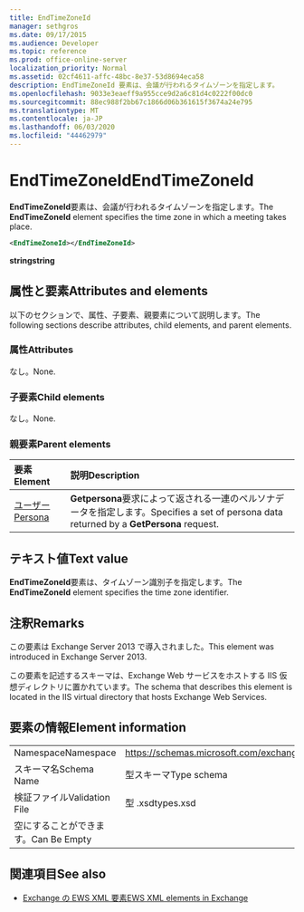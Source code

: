 ```yaml
---
title: EndTimeZoneId
manager: sethgros
ms.date: 09/17/2015
ms.audience: Developer
ms.topic: reference
ms.prod: office-online-server
localization_priority: Normal
ms.assetid: 02cf4611-affc-48bc-8e37-53d8694eca58
description: EndTimeZoneId 要素は、会議が行われるタイムゾーンを指定します。
ms.openlocfilehash: 9033e3eaeff9a955cce9d2a6c81d4c0222f00dc0
ms.sourcegitcommit: 88ec988f2bb67c1866d06b361615f3674a24e795
ms.translationtype: MT
ms.contentlocale: ja-JP
ms.lasthandoff: 06/03/2020
ms.locfileid: "44462979"
---
```

# <a name="endtimezoneid"></a><span data-ttu-id="52962-103">EndTimeZoneId</span><span class="sxs-lookup"><span data-stu-id="52962-103">EndTimeZoneId</span></span>

<span data-ttu-id="52962-104">**EndTimeZoneId**要素は、会議が行われるタイムゾーンを指定します。</span><span class="sxs-lookup"><span data-stu-id="52962-104">The **EndTimeZoneId** element specifies the time zone in which a meeting takes place.</span></span> 
  
```XML
<EndTimeZoneId></EndTimeZoneId>
```

 <span data-ttu-id="52962-105">**string**</span><span class="sxs-lookup"><span data-stu-id="52962-105">**string**</span></span>
## <a name="attributes-and-elements"></a><span data-ttu-id="52962-106">属性と要素</span><span class="sxs-lookup"><span data-stu-id="52962-106">Attributes and elements</span></span>

<span data-ttu-id="52962-107">以下のセクションで、属性、子要素、親要素について説明します。</span><span class="sxs-lookup"><span data-stu-id="52962-107">The following sections describe attributes, child elements, and parent elements.</span></span>
  
### <a name="attributes"></a><span data-ttu-id="52962-108">属性</span><span class="sxs-lookup"><span data-stu-id="52962-108">Attributes</span></span>

<span data-ttu-id="52962-109">なし。</span><span class="sxs-lookup"><span data-stu-id="52962-109">None.</span></span>
  
### <a name="child-elements"></a><span data-ttu-id="52962-110">子要素</span><span class="sxs-lookup"><span data-stu-id="52962-110">Child elements</span></span>

<span data-ttu-id="52962-111">なし。</span><span class="sxs-lookup"><span data-stu-id="52962-111">None.</span></span>
  
### <a name="parent-elements"></a><span data-ttu-id="52962-112">親要素</span><span class="sxs-lookup"><span data-stu-id="52962-112">Parent elements</span></span>

|<span data-ttu-id="52962-113">**要素**</span><span class="sxs-lookup"><span data-stu-id="52962-113">**Element**</span></span>|<span data-ttu-id="52962-114">**説明**</span><span class="sxs-lookup"><span data-stu-id="52962-114">**Description**</span></span>|
|:-----|:-----|
|[<span data-ttu-id="52962-115">ユーザー</span><span class="sxs-lookup"><span data-stu-id="52962-115">Persona</span></span>](persona.md) <br/> |<span data-ttu-id="52962-116">**Getpersona**要求によって返される一連のペルソナデータを指定します。</span><span class="sxs-lookup"><span data-stu-id="52962-116">Specifies a set of persona data returned by a **GetPersona** request.</span></span>  <br/> |
   
## <a name="text-value"></a><span data-ttu-id="52962-117">テキスト値</span><span class="sxs-lookup"><span data-stu-id="52962-117">Text value</span></span>

<span data-ttu-id="52962-118">**EndTimeZoneId**要素は、タイムゾーン識別子を指定します。</span><span class="sxs-lookup"><span data-stu-id="52962-118">The **EndTimeZoneId** element specifies the time zone identifier.</span></span> 
  
## <a name="remarks"></a><span data-ttu-id="52962-119">注釈</span><span class="sxs-lookup"><span data-stu-id="52962-119">Remarks</span></span>

<span data-ttu-id="52962-120">この要素は Exchange Server 2013 で導入されました。</span><span class="sxs-lookup"><span data-stu-id="52962-120">This element was introduced in Exchange Server 2013.</span></span>
  
<span data-ttu-id="52962-121">この要素を記述するスキーマは、Exchange Web サービスをホストする IIS 仮想ディレクトリに置かれています。</span><span class="sxs-lookup"><span data-stu-id="52962-121">The schema that describes this element is located in the IIS virtual directory that hosts Exchange Web Services.</span></span>
  
## <a name="element-information"></a><span data-ttu-id="52962-122">要素の情報</span><span class="sxs-lookup"><span data-stu-id="52962-122">Element information</span></span>

|||
|:-----|:-----|
|<span data-ttu-id="52962-123">Namespace</span><span class="sxs-lookup"><span data-stu-id="52962-123">Namespace</span></span>  <br/> |https://schemas.microsoft.com/exchange/services/2006/types  <br/> |
|<span data-ttu-id="52962-124">スキーマ名</span><span class="sxs-lookup"><span data-stu-id="52962-124">Schema Name</span></span>  <br/> |<span data-ttu-id="52962-125">型スキーマ</span><span class="sxs-lookup"><span data-stu-id="52962-125">Type schema</span></span>  <br/> |
|<span data-ttu-id="52962-126">検証ファイル</span><span class="sxs-lookup"><span data-stu-id="52962-126">Validation File</span></span>  <br/> |<span data-ttu-id="52962-127">型 .xsd</span><span class="sxs-lookup"><span data-stu-id="52962-127">types.xsd</span></span>  <br/> |
|<span data-ttu-id="52962-128">空にすることができます。</span><span class="sxs-lookup"><span data-stu-id="52962-128">Can Be Empty</span></span>  <br/> ||
   
## <a name="see-also"></a><span data-ttu-id="52962-129">関連項目</span><span class="sxs-lookup"><span data-stu-id="52962-129">See also</span></span>



- [<span data-ttu-id="52962-130">Exchange の EWS XML 要素</span><span class="sxs-lookup"><span data-stu-id="52962-130">EWS XML elements in Exchange</span></span>](ews-xml-elements-in-exchange.md)

